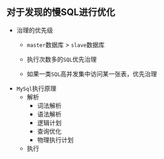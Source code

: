 ## 对于发现的慢SQL进行优化
* 治理的优先级
    *  `master`数据库 > `slave`数据库
    
    *  执行次数多的`SQL`优先治理
    *  如果一类`SQL`高并发集中访问某一张表，优先治理
* `MySql`执行原理
    * 解析
        * 词法解析
        * 语法解析
        * 逻辑计划
        * 查询优化
        * 物理执行计划 
    * 执行 


